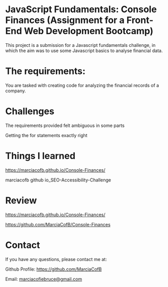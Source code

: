 # JavaScript Fundamentals: Console Finances (Assignment for a Front-End Web Development Bootcamp)

This project is a submission for a Javascript fundamentals challenge, in which the aim was to use some Javascript basics to analyse financial data. 



# The requirements:

You are tasked with creating code for analyzing the financial records of a company. 



# Challenges
The requirements provided felt ambiguous in some parts

Getting the for statements exactly right



# Things I learned
https://marciacofb.github.io/Console-Finances/

marciacofb github io_SEO-Accessibility-Challenge



# Review
https://marciacofb.github.io/Console-Finances/

https://github.com/MarciaCofB/Console-Finances



# Contact
If you have any questions, please contact me at:

Github Profile: https://github.com/MarciaCofB

Email: marciacofiebruce@gmail.com
